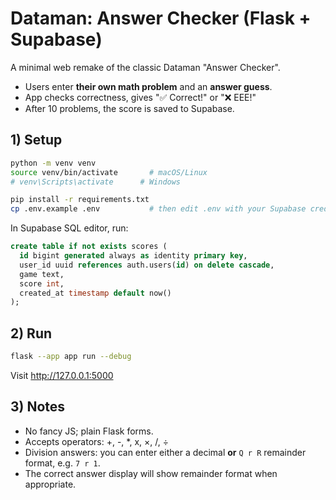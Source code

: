 # Dataman: Answer Checker (Flask + Supabase)

A minimal web remake of the classic Dataman "Answer Checker".
- Users enter **their own math problem** and an **answer guess**.
- App checks correctness, gives "✅ Correct!" or "❌ EEE!"
- After 10 problems, the score is saved to Supabase.

## 1) Setup

```bash
python -m venv venv
source venv/bin/activate       # macOS/Linux
# venv\Scripts\activate      # Windows

pip install -r requirements.txt
cp .env.example .env           # then edit .env with your Supabase creds
```

In Supabase SQL editor, run:

```sql
create table if not exists scores (
  id bigint generated always as identity primary key,
  user_id uuid references auth.users(id) on delete cascade,
  game text,
  score int,
  created_at timestamp default now()
);
```

## 2) Run

```bash
flask --app app run --debug
```

Visit http://127.0.0.1:5000

## 3) Notes

- No fancy JS; plain Flask forms.
- Accepts operators: +, -, *, x, ×, /, ÷
- Division answers: you can enter either a decimal **or** `Q r R` remainder format, e.g. `7 r 1`.
- The correct answer display will show remainder format when appropriate.
